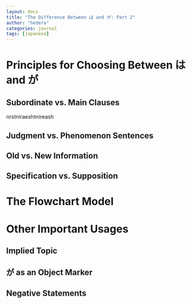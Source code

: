 ```yaml
---
layout: docs
title: "The Difference Between は and が: Part 2"
author: "hedera"
categories: journal
tags: [japanese]
---
```


# Principles for Choosing Between は and が

## <a name="sub-main" style="text-decoration: none;">Subordinate vs. Main Clauses

nrstniraeshtnireash

## <a name="judge-phen" style="text-decoration: none;">Judgment vs. Phenomenon Sentences

## <a name="old-new" style="text-decoration: none;">Old vs. New Information

## <a name="spec-sup" style="text-decoration: none;">Specification vs. Supposition

# <a name="flowchart" style="text-decoration: none;">The Flowchart Model

# Other Important Usages

## <a name="implied" style="text-decoration: none;">Implied Topic

## <a name="object-ga" style="text-decoration: none;">が as an Object Marker

## <a name="negative" style="text-decoration: none;">Negative Statements